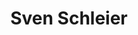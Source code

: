 ---
chapter_leader: ''
company: ''
facebook: ''
image: https://pbs.twimg.com/profile_images/848871453906747392/XbBDTeib_400x400.jpg
job_title: Principal Security Consultant
linkedin: https://www.linkedin.com/in/sven-schleier-98259194/
notes: ''
project_leader:
- Mobile Security Testing Guide
sessions: []
status: add-details
title: Sven Schleier
travel_from: Singapore
twitter: bsd_daemon
type: participant
website: ''
---
